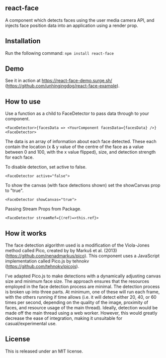 ## react-face
A component which detects faces using the user media camera API, and injects face position data into an application using a render prop.

## Installation
Run the following command: 
`npm install react-face`

## Demo
See it in action at https://react-face-demo.surge.sh/ (https://github.com/unhingingdog/react-face-example).

## How to use
Use a function as a child to FaceDetector to pass data through to your component. 

`<FaceDetector>{facesData => <YourComponent facesData={facesData} />}<FaceDetector>`

The data is an array of information about each face detected. These each contain the location (x & y value of the centre of the face as a value between 0 and 100, with the x value flipped), size, and detection strength for each face.

To disable detection, set active to false.

`<FaceDetector active="false">`

To show the canvas (with face detections shown) set the showCanvas prop to "true".

`<FaceDetector showCanvas="true">`

Passing Stream Props from Package.

`<FaceDetector streamRef={(ref)=>this.ref}>`
## How it works
The face detection algorithm used is a modification of the Viola-Jones method called Pico, created by by Markuš et al. (2013) (https://github.com/nenadmarkus/pico). This component uses a JavaScript implementation called Pico.js by tehnokv (https://github.com/tehnokv/picojs).

I've adapted Pico.js to make detections with a dynamically adjusting canvas size and minimum face size. The approach ensures that the resources employed in the face detection process are minimal. The detection process is broken up into three parts. At minimum, one of these will run each frame, with the others running if time allows (i.e. it will detect either 20, 40, or 60 times per second, depending on the quality of the image, proximity of faces, and resource usage of the main thread). Ideally, detection would be made off the main thread using a web worker. However, this would greatly decrease the ease of integration, making it unsuitable for casual/experimental use.

## License

This is released under an MIT license.
